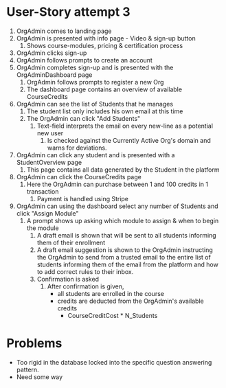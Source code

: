 # User-Story attempt 3

1. OrgAdmin comes to landing page
1. OrgAdmin is presented with info page - Video & sign-up button
    1. Shows course-modules, pricing & certification process
1. OrgAdmin clicks sign-up
1. OrgAdmin follows prompts to create an account
1. OrgAdmin completes sign-up and is presented with the OrgAdminDashboard page
    1. OrgAdmin follows prompts to register a new Org
    1. The dashboard page contains an overview of available CourseCredits
1. OrgAdmin can see the list of Students that he manages
    1. The student list only includes his own email at this time
    1. The OrgAdmin can click "Add Students"
        1. Text-field interprets the email on every new-line as a potential new user
            1. Is checked against the Currently Active Org's domain and warns for deviations.
1. OrgAdmin can click any student and is presented with a StudentOverview page
    1. This page contains all data generated by the Student in the platform
1. OrgAdmin can click the CourseCredits page
    1. Here the OrgAdmin can purchase between 1 and 100 credits in 1 transaction
        1. Payment is handled using Stripe
1. OrgAdmin can using the dashboard select any number of Students and click "Assign Module"
    1. A prompt shows up asking which module to assign & when to begin the module
        1. A draft email is shown that will be sent to all students informing them of their enrollment
        1. A draft email suggestion is shown to the OrgAdmin instructing the OrgAdmin to send from a trusted email to the entire list of students informing them of the email from the platform and how to add correct rules to their inbox.
        1. Confirmation is asked
            1. After confirmation is given, 
                - all students are enrolled in the course
                - credits are deducted from the OrgAdmin's available credits
                    - CourseCreditCost * N_Students
                
# Problems
- Too rigid in the database locked into the specific question answering pattern.
- Need some way 
